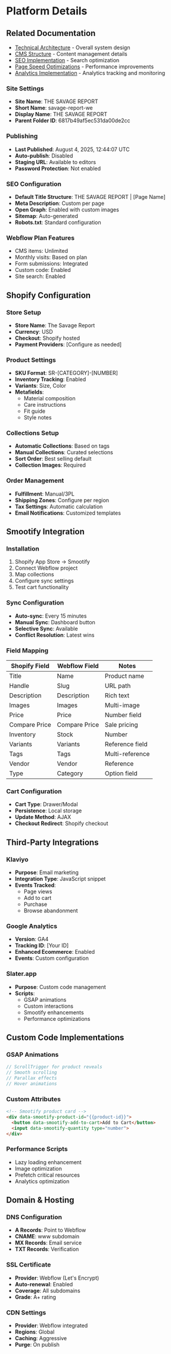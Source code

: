 # Platform Details

## Related Documentation
- [Technical Architecture](./02-technical-architecture.md) - Overall system design
- [CMS Structure](./04-cms-structure.md) - Content management details
- [SEO Implementation](./05-seo-implementation.md) - Search optimization
- [Page Speed Optimizations](./06-page-speed-optimization.md) - Performance improvements
- [Analytics Implementation](./07-analytics-implementation.md) - Analytics tracking and monitoring

### Site Settings
- **Site Name**: THE SAVAGE REPORT
- **Short Name**: savage-report-we
- **Display Name**: THE SAVAGE REPORT
- **Parent Folder ID**: 6817b49af5ec531da00de2cc

### Publishing
- **Last Published**: August 4, 2025, 12:44:07 UTC
- **Auto-publish**: Disabled
- **Staging URL**: Available to editors
- **Password Protection**: Not enabled

### SEO Configuration
- **Default Title Structure**: THE SAVAGE REPORT | [Page Name]
- **Meta Description**: Custom per page
- **Open Graph**: Enabled with custom images
- **Sitemap**: Auto-generated
- **Robots.txt**: Standard configuration

### Webflow Plan Features
- CMS items: Unlimited
- Monthly visits: Based on plan
- Form submissions: Integrated
- Custom code: Enabled
- Site search: Enabled

## Shopify Configuration

### Store Setup
- **Store Name**: The Savage Report
- **Currency**: USD
- **Checkout**: Shopify hosted
- **Payment Providers**: [Configure as needed]

### Product Settings
- **SKU Format**: SR-[CATEGORY]-[NUMBER]
- **Inventory Tracking**: Enabled
- **Variants**: Size, Color
- **Metafields**: 
  - Material composition
  - Care instructions
  - Fit guide
  - Style notes

### Collections Setup
- **Automatic Collections**: Based on tags
- **Manual Collections**: Curated selections
- **Sort Order**: Best selling default
- **Collection Images**: Required

### Order Management
- **Fulfillment**: Manual/3PL
- **Shipping Zones**: Configure per region
- **Tax Settings**: Automatic calculation
- **Email Notifications**: Customized templates

## Smootify Integration

### Installation
1. Shopify App Store → Smootify
2. Connect Webflow project
3. Map collections
4. Configure sync settings
5. Test cart functionality

### Sync Configuration
- **Auto-sync**: Every 15 minutes
- **Manual Sync**: Dashboard button
- **Selective Sync**: Available
- **Conflict Resolution**: Latest wins

### Field Mapping

| Shopify Field | Webflow Field | Notes |
|--------------|---------------|-------|
| Title | Name | Product name |
| Handle | Slug | URL path |
| Description | Description | Rich text |
| Images | Images | Multi-image |
| Price | Price | Number field |
| Compare Price | Compare Price | Sale pricing |
| Inventory | Stock | Number |
| Variants | Variants | Reference field |
| Tags | Tags | Multi-reference |
| Vendor | Vendor | Reference |
| Type | Category | Option field |

### Cart Configuration
- **Cart Type**: Drawer/Modal
- **Persistence**: Local storage
- **Update Method**: AJAX
- **Checkout Redirect**: Shopify checkout

## Third-Party Integrations

### Klaviyo
- **Purpose**: Email marketing
- **Integration Type**: JavaScript snippet
- **Events Tracked**:
  - Page views
  - Add to cart
  - Purchase
  - Browse abandonment

### Google Analytics
- **Version**: GA4
- **Tracking ID**: [Your ID]
- **Enhanced Ecommerce**: Enabled
- **Events**: Custom configuration

### Slater.app
- **Purpose**: Custom code management
- **Scripts**:
  - GSAP animations
  - Custom interactions
  - Smootify enhancements
  - Performance optimizations

## Custom Code Implementations

### GSAP Animations
```javascript
// ScrollTrigger for product reveals
// Smooth scrolling
// Parallax effects
// Hover animations
```

### Custom Attributes
```html
<!-- Smootify product card -->
<div data-smootify-product-id="{{product-id}}">
  <button data-smootify-add-to-cart>Add to Cart</button>
  <input data-smootify-quantity type="number">
</div>
```

### Performance Scripts
- Lazy loading enhancement
- Image optimization
- Prefetch critical resources
- Analytics optimization

## Domain & Hosting

### DNS Configuration
- **A Records**: Point to Webflow
- **CNAME**: www subdomain
- **MX Records**: Email service
- **TXT Records**: Verification

### SSL Certificate
- **Provider**: Webflow (Let's Encrypt)
- **Auto-renewal**: Enabled
- **Coverage**: All subdomains
- **Grade**: A+ rating

### CDN Settings
- **Provider**: Webflow integrated
- **Regions**: Global
- **Caching**: Aggressive
- **Purge**: On publish